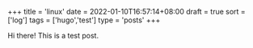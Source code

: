 +++
title = 'linux'
date = 2022-01-10T16:57:14+08:00
draft = true
sort = ['log']
tags = ['hugo','test']
type = 'posts'
+++

Hi there! This is a test post.